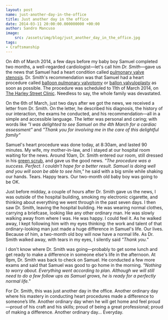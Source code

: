 ```yaml
---
layout: post
name: just-another-day-in-the-office
title: Just another day in the office
date: 2014-03-11 20:00:00.000000000 +00:00
author: Sandro Mancuso
image:
    src: /assets/img/blog/just_another_day_in_the_office.jpg
tags:
- Craftsmanship
---
```


On 4th of March 2014, a few days before my baby boy Samuel completed two months, a well-regarded cardiologist—let's call him _Dr. Smith_—gave us the news that Samuel had a heart condition called [pulmonary valve stenosis](http://en.wikipedia.org/wiki/Pulmonary_valve_stenosis). Dr. Smith's recommendation was that Samuel had a heart procedure called [balloon pulmonary valvotomy](http://tchin.org/resource_room/c_art_02.htm) or [ballon valvuloplasty](http://tchin.org/resource_room/c_art_02.htm) as soon as possible. The procedure was scheduled to 11th of March 2014, on [The Harley Street Clinic](http://theharleystreetclinic.co.uk/). Needless to say, the whole family was devastated.

On the 6th of March, just two days after we got the news, we received a letter from Dr. Smith. On the letter, he described his diagnosis, the history of our interaction, the exams he conducted, and his recommendation—all in a simple and accessible language. The letter was personal and caring; with words like _"I was delighted to see Samuel on the 4th March for a cardiac assessment"_ and _"Thank you for involving me in the care of this delightful family"_ 

Samuel's heart procedure was done today, at 8:30am, and lasted 90 minutes. My wife, my mother-in-law, and I stayed at our hospital room waiting for the news. Around 10am, Dr. Smith entered our room, still dressed in his [green scrub](http://www.livescience.com/32450-why-do-doctors-wear-green-or-blue-scrubs-.html), and gave us the good news. _"The procedure was a success. Perfect. I couldn't hope for a better result. Samuel is doing well and you will soon be able to see him,"_ he said with a big smile while shaking our hands. Tears. Happy tears. Our two-month old baby boy was going to be OK.  

Just before midday, a couple of hours after Dr. Smith gave us the news, I was outside of the hospital building, smoking my electronic cigarette, and thinking about everything we went through in the past seven days. I then saw Dr. Smith, leaving the hospital building. He was wearing normal clothes, carrying a briefcase, looking like any other ordinary man. He was slowly walking away from where I was. He was happy. I could feel it. As he walked away, I kept following him with my eyes thinking: the work and talent of that ordinary-looking man just made a huge difference in Samuel's life. Our lives. Because of him, a two-month old boy will now have a normal life. As Dr. Smith walked away, with tears in my eyes, I silently said _"Thank you."_

I don't know where Dr. Smith was going—probably to get some lunch and get ready to make a difference in someone else's life in the afternoon. At 9pm, Dr. Smith was back to check on Samuel. He conducted a few more exams and said that Samuel was good to go home in the morning. _"Nothing to worry about. Everything went according to plan. Although we will still need to do a few follow ups as Samuel grows, he is ready for a perfectly normal life."_ 

For Dr. Smith, this was just another day in the office. Another ordinary day where his mastery in conducting heart procedures made a difference to someone’s life. Another ordinary day when he will get home and feel proud—proud of his craft and his skills; proud of being a great professional; proud of making a difference. Another ordinary day... Everyday.